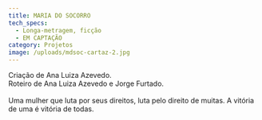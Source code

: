 ```yaml
---
title: MARIA DO SOCORRO
tech_specs:
  - Longa-metragem, ficção
  - EM CAPTAÇÃO
category: Projetos
image: /uploads/mdsoc-cartaz-2.jpg
---
```

Criação de Ana Luiza Azevedo.\
Roteiro de Ana Luiza Azevedo e Jorge Furtado.\
\
Uma mulher que luta por seus direitos, luta pelo direito de muitas. 
A vitória de uma é vitória de todas.